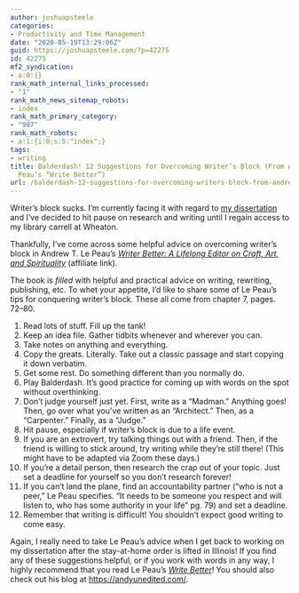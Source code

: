 ```yaml
---
author: joshuapsteele
categories:
- Productivity and Time Management
date: "2020-05-19T13:29:06Z"
guid: https://joshuapsteele.com/?p=42275
id: 42275
mf2_syndication:
- a:0:{}
rank_math_internal_links_processed:
- "1"
rank_math_news_sitemap_robots:
- index
rank_math_primary_category:
- "987"
rank_math_robots:
- a:1:{i:0;s:5:"index";}
tags:
- writing
title: Balderdash! 12 Suggestions for Overcoming Writer’s Block (From Andrew T. Le
  Peau’s “Write Better”)
url: /balderdash-12-suggestions-for-overcoming-writers-block-from-andrew-t-le-peaus-write-better/
---
```


Writer’s block sucks. I’m currently facing it with regard to [my dissertation](https://joshuapsteele.com/heres-the-elevator-pitch-for-my-dissertation-proposal-scriptural-but-not-religious/) and I’ve decided to hit pause on research and writing until I regain access to my library carrell at Wheaton.

Thankfully, I’ve come across some helpful advice on overcoming writer’s block in Andrew T. Le Peau’s [*Writer Better: A Lifelong Editor on Craft, Art, and Spirituality*](https://amzn.to/2ZuTZC3) (affiliate link).

The book is *filled* with helpful and practical advice on writing, rewriting, publishing, etc. To whet your appetite, I’d like to share some of Le Peau’s tips for conquering writer’s block. These all come from chapter 7, pages. 72–80.

1. Read lots of stuff. Fill up the tank!
2. Keep an idea file. Gather tidbits whenever and wherever you can.
3. Take notes on anything and everything.
4. Copy the greats. Literally. Take out a classic passage and start copying it down verbatim.
5. Get some rest. Do something different than you normally do.
6. Play Balderdash. It’s good practice for coming up with words on the spot without overthinking.
7. Don’t judge yourself just yet. First, write as a “Madman.” Anything goes! Then, go over what you’ve written as an “Architect.” Then, as a “Carpenter.” Finally, as a “Judge.”
8. Hit pause, especially if writer’s block is due to a life event.
9. If you are an extrovert, try talking things out with a friend. Then, if the friend is willing to stick around, try writing while they’re still there! (This might have to be adapted via Zoom these days.)
10. If you’re a detail person, then research the crap out of your topic. Just set a deadline for yourself so you don’t research forever!
11. If you can’t land the plane, find an accountability partner (“who is not a peer,” Le Peau specifies. “It needs to be someone you respect and will listen to, who has some authority in your life” pg. 79) and set a deadline.
12. Remember that writing is difficult! You shouldn’t expect good writing to come easy.

Again, I really need to take Le Peau’s advice when I get back to working on my dissertation after the stay-at-home order is lifted in Illinois! If you find any of these suggestions helpful, or if you work with words in any way, I highly recommend that you read Le Peau’s [*Write Better*](https://amzn.to/2ZuTZC3)! You should also check out his blog at <https://andyunedited.com/>.